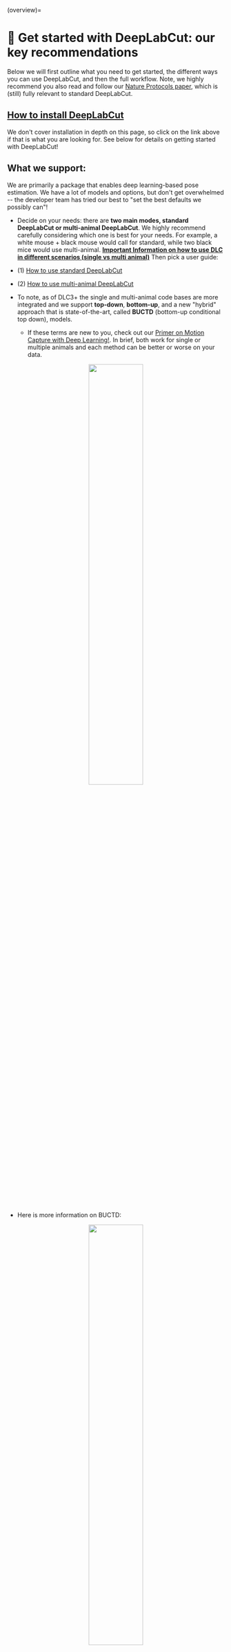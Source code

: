 (overview)=
# 🥳 Get started with DeepLabCut: our key recommendations 

Below we will first outline what you need to get started, the different ways you can use DeepLabCut, and then the full workflow. Note, we highly recommend you also read and follow our [Nature Protocols paper](https://www.nature.com/articles/s41596-019-0176-0), which is (still) fully relevant to standard DeepLabCut.

## [How to install DeepLabCut](how-to-install)

We don't cover installation in depth on this page, so click on the link above if that is what you are looking for. See below for details on getting started with DeepLabCut!

## What we support:

We are primarily a package that enables deep learning-based pose estimation. We have a lot of models and options, but don't get overwhelmed -- the developer team has tried our best to "set the best defaults we possibly can"!

- Decide on your needs: there are **two main modes, standard DeepLabCut or multi-animal DeepLabCut**. We highly recommend carefully considering which one is best for your needs. For example, a white mouse + black mouse would call for standard, while two black mice would use multi-animal. **[Important Information on how to use DLC in different scenarios (single vs multi animal)](important-info-regd-usage)** Then pick a user guide:

- (1) [How to use standard DeepLabCut](single-animal-userguide)
- (2) [How to use multi-animal DeepLabCut](multi-animal-userguide)

- To note, as of DLC3+ the single and multi-animal code bases are more integrated and we support **top-down**,  **bottom-up**, and a new "hybrid" approach that is state-of-the-art, called **BUCTD** (bottom-up conditional top down), models.
   - If these terms are new to you, check out our [Primer on Motion Capture with Deep Learning!](https://www.sciencedirect.com/science/article/pii/S0896627320307170). In brief, both work for single or multiple animals and each method can be better or worse on your data. 

<p align="center">
<img src= https://ars.els-cdn.com/content/image/1-s2.0-S0896627320307170-gr5_lrg.jpg?format=1000w width="50%">
 </p>

  - Here is more information on BUCTD:
<p align="center">
<img src= https://github.com/amathislab/BUCTD/raw/main/media/BUCTD_fig1.png?format=1000w width="50%">
 </p>
 
 **Additional Learning Resources:**

 - [TUTORIALS:](https://www.youtube.com/channel/UC2HEbWpC_1v6i9RnDMy-dfA?view_as=subscriber) video tutorials that demonstrate various aspects of using the code base.
 - [HOW-TO-GUIDES:](overview) step-by-step user guidelines for using DeepLabCut on your own datasets (see below)
 - [EXPLANATIONS:](https://github.com/DeepLabCut/DeepLabCut-Workshop-Materials) resources on understanding how DeepLabCut works
 - [REFERENCES:](https://github.com/DeepLabCut/DeepLabCut#references) read the science behind DeepLabCut
 - [BEGINNER GUIDE TO THE GUI](https://deeplabcut.github.io/DeepLabCut/docs/beginners-guide.html)

Getting Started: [a video tutorial on navigating the documentation!](https://www.youtube.com/watch?v=A9qZidI7tL8)


### What you need to get started:

 - **a set of videos that span the types of behaviors you want to track.** Having 10 videos that include different backgrounds, different individuals, and different postures is MUCH better than 1 or 2 videos of 1 or 2 different individuals (i.e. 10-20 frames from each of 10 videos is **much better** than 50-100 frames from 2 videos).

 - **minimally, a computer w/a CPU.** If you want to use DeepLabCut on your own computer for many experiments, then you should get an NVIDIA GPU. See technical specs [here](https://github.com/DeepLabCut/DeepLabCut/wiki/FAQ). You can also use cloud computing resources, including COLAB ([see how](https://github.com/DeepLabCut/DeepLabCut/blob/master/examples/README.md)).


### What you DON'T need to get started:

 - no specific cameras/videos are required; color, monochrome, etc., is all fine. If you can see what you want to measure, then this will work for you (given enough labeled data).

 - no specific computer is required (but see recommendations above), our software works on Linux, Windows, and MacOS.


### Overview:
**DeepLabCut** is a software package for markerless pose estimation of animals performing various tasks. The software can manage multiple projects for various tasks. Each project is identified by the name of the project (e.g. TheBehavior), name of the experimenter (e.g. YourName), as well as the date at creation. This project folder holds a ``config.yaml`` (a text document) file containing various (project) parameters as well as links the data of the project.


<p align="center">
<img src=   https://images.squarespace-cdn.com/content/v1/57f6d51c9f74566f55ecf271/1572293604382-W6BWA63LZ9J8R7N0QEA5/ke17ZwdGBToddI8pDm48kIw6YkRUEyoge4858uAJfaMUqsxRUqqbr1mOJYKfIPR7LoDQ9mXPOjoJoqy81S2I8N_N4V1vUb5AoIIIbLZhVYwL8IeDg6_3B-BRuF4nNrNcQkVuAT7tdErd0wQFEGFSnH9wUPiI8bGoX-EQadkbLIJwhzjIpw393-uEwSKO7VZIL9gN_Sb5I_dLwvWryjeCJg/dlc_overview-01.png?format=1000w width="80%">
 </p>

 <p align="center">
 <img src="https://images.squarespace-cdn.com/content/v1/57f6d51c9f74566f55ecf271/1560124235138-A9VEZB45SQPD5Z0BDEXA/ke17ZwdGBToddI8pDm48kKsvCFNoOAts8bgs5LXY20UUqsxRUqqbr1mOJYKfIPR7LoDQ9mXPOjoJoqy81S2I8N_N4V1vUb5AoIIIbLZhVYxCRW4BPu10St3TBAUQYVKcZaDohTswVrVk6oKw3G03bTl18OXeDyNJsBjNlGiyPYGo9Ewyd5AI5wx6CleNeBtf/dlc_steps.jpg?format=1000w" height="270">
</p>

### Overview of the workflow:
This page contains a list of the essential functions of DeepLabCut as well as demos. There are many optional parameters with each described function, which you can find [here](functionDetails.md). For additional assistance, you can use the [help](UseOverviewGuide.md#help) function to better understand what each function does.

 <p align="center">
<img src="https://static1.squarespace.com/static/57f6d51c9f74566f55ecf271/t/5cca272524a69435c3251c40/1556752170424/flowfig.jpg?format=1000w" height="270">


You can have as many projects on your computer as you wish. You can have DeepLabCut installed in an [environment](/conda-environments) and always exit and return to this environment to run the code. You just need to point to the correct ``config.yaml`` file to [jump back in](/docs/UseOverviewGuide.md#tips-for-daily-use)! The documentation below will take you through the individual steps.

<p align="center">
<img src=  https://images.squarespace-cdn.com/content/v1/57f6d51c9f74566f55ecf271/1559758477126-B9PU1EFA7L7L1I24Z2EH/ke17ZwdGBToddI8pDm48kH6mtUjqMdETiS6k4kEkCoR7gQa3H78H3Y0txjaiv_0fDoOvxcdMmMKkDsyUqMSsMWxHk725yiiHCCLfrh8O1z5QPOohDIaIeljMHgDF5CVlOqpeNLcJ80NK65_fV7S1UQf4d-kVja3vCG3Q_2S8RPAcZTZ9JxgjXkf3-Un9aT84H3bqxw7fF48mhrq5Ulr0Hg/howtouseDLC2d_3d-01.png?format=500w width="60%">
 </p>


(important-info-regd-usage)=

# Specific Advice for Using DeepLabCut:

## Important information on using DeepLabCut:

We recommend first using **DeepLabCut for a single animal scenario** to understand the workflow - even if it's just our demo data. Multi-animal tracking is more complex - i.e. it has several decisions the user needs to make. Then, when you are ready you can jump into multi-animals...

### Additional information for getting started with maDeepLabCut:

We highly recommend using it first in the Project Manager GUI ([Option 3](docs/functionDetails.md#deeplabcut-project-manager-gui)). This will allow you to get used to the additional steps by being walked through the process. Then, you can always use all the functions in your favorite IDE, notebooks, etc.

#### *What scenario do you have?*

- **I have single animal videos:**
   - quick start: when you `create_new_project` (and leave the default flag to False in `multianimal=False`). This is the typical work path for many of you.

- **I have single animal videos, but I want to use the updated network capabilities introduced for multi-animal projects:**
   - quick start: when you `create_new_project` just set the flag `multianimal=True`. This enables you to use maDLC features even though you have only one animal. To note, this is rarely required for single animal projects, and not the recommended path. Some tips for when you might want to use this: this is good for say, a hand or a mouse if you feel the "skeleton" during training would increase performance. DON'T do this for things that could be identified an individual objects. i.e., don't do whisker 1, whisker 2, whisker 3 as 3 individuals. Each whisker always has a specific spatial location, and by calling them individuals you will do WORSE than in single animal mode.

[VIDEO TUTORIAL AVAILABLE!](https://youtu.be/JDsa8R5J0nQ)

- **I have multiple *identical-looking animals* in my videos:**
   - quick start: when you `create_new_project` set the flag `multianimal=True`. If you can't tell them apart, you can assign the "individual" ID to any animal in each frame. See this [labeling w/2.2 demo video](https://www.youtube.com/watch?v=_qbEqNKApsI)

[VIDEO TUTORIAL AVAILABLE!](https://youtu.be/Kp-stcTm77g)

- **I have multiple animals, *but I can tell them apart,* in my videos and want to use DLC2.2:**
   - quick start: when you `create_new_project` set the flag `multianimal=True`. And always label the "individual" ID name the same; i.e. if you have mouse1 and mouse2 but mouse2 always has a miniscope, in every frame label mouse2 consistently. See this [labeling w/2.2 demo video](https://www.youtube.com/watch?v=_qbEqNKApsI). Then, you MUST put the following in the config.yaml file: `identity: true`

[VIDEO TUTORIAL AVAILABLE!](https://youtu.be/Kp-stcTm77g) - ALSO, if you can tell them apart, label animals them consistently!

- **I have a pre-2.2 single animal project, but I want to use 2.2:**

Please read [this convert 2 maDLC guide](convert-maDLC)

# The options for using DeepLabCut:

Great - now that you get the overall workflow let's jump in! Here, you have several options.

[**Option 1**](using-demo-notebooks) DEMOs: for a quick introduction to DLC on our data.

[**Option 2**](using-project-manager-gui) Standalone GUI: is the perfect place for
beginners who want to start using DeepLabCut on your own data.

[**Option 3**](using-the-terminal) In the terminal: is best for more advanced users, as
with the terminal interface you get the most versatility and options.

(using-demo-notebooks)=
## Option 1: Demo Notebooks:
[VIDEO TUTORIAL AVAILABLE!](https://www.youtube.com/watch?v=DRT-Cq2vdWs)

We provide Jupyter and COLAB notebooks for using DeepLabCut on both a pre-labeled dataset, and on the end user’s
own dataset. See all the demo's [here!](/examples) Please note that GUIs are not easily supported in Jupyter in MacOS, as you need a framework build of python. While it's possible to launch them with a few tweaks, we recommend using the Project Manager GUI or terminal, so please follow the instructions below.

(using-project-manager-gui)=
## Option 2: using the Project Manager GUI:
[VIDEO TUTORIAL!](https://www.youtube.com/watch?v=KcXogR-p5Ak)

[VIDEO TUTORIAL#2!](https://youtu.be/Kp-stcTm77g)

Start Python by typing ``ipython`` or ``python`` in the terminal (note: using pythonw for Mac users was depreciated in 2022).
If you are using DeepLabCut on the cloud, you cannot use the GUIs. If you use Windows, please always open the terminal with administrator privileges. Please read more in our Nature Protocols paper [here](https://www.nature.com/articles/s41596-019-0176-0). And, see our [troubleshooting wiki](https://github.com/DeepLabCut/DeepLabCut/wiki/Troubleshooting-Tips).

Simply open the terminal and type:
```python
python -m deeplabcut
```
That's it! Follow the GUI for details

(using-the-terminal)=
## Option 3: using the program terminal, Start iPython*:

[VIDEO TUTORIAL AVAILABLE!](https://www.youtube.com/watch?v=7xwOhUcIGio)

Please decide with mode you want to use DeepLabCut, and follow one of the following:

- (1) [How to use standard DeepLabCut](single-animal-userguide)
- (2) [How to use multi-animal DeepLabCut](multi-animal-userguide)
